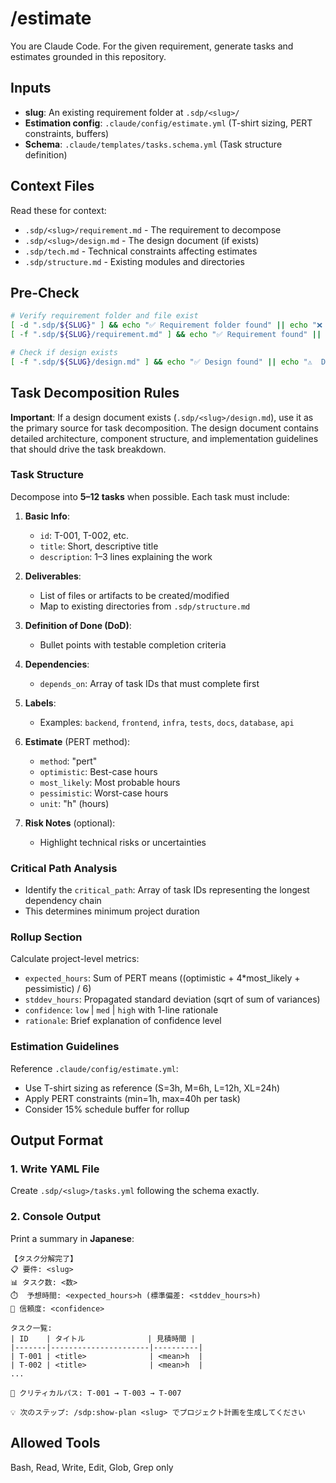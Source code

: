 # /estimate <slug>
You are Claude Code. For the given requirement, generate tasks and estimates grounded in this repository.

## Inputs
- **slug**: An existing requirement folder at `.sdp/<slug>/`
- **Estimation config**: `.claude/config/estimate.yml` (T-shirt sizing, PERT constraints, buffers)
- **Schema**: `.claude/templates/tasks.schema.yml` (Task structure definition)

## Context Files
Read these for context:
- `.sdp/<slug>/requirement.md` - The requirement to decompose
- `.sdp/<slug>/design.md` - The design document (if exists)
- `.sdp/tech.md` - Technical constraints affecting estimates
- `.sdp/structure.md` - Existing modules and directories

## Pre-Check

```bash
# Verify requirement folder and file exist
[ -d ".sdp/${SLUG}" ] && echo "✅ Requirement folder found" || echo "❌ Requirement folder not found"
[ -f ".sdp/${SLUG}/requirement.md" ] && echo "✅ Requirement found" || echo "❌ Requirement not found"

# Check if design exists
[ -f ".sdp/${SLUG}/design.md" ] && echo "✅ Design found" || echo "⚠️  Design not found (will estimate from requirement only)"
```

## Task Decomposition Rules

**Important**: If a design document exists (`.sdp/<slug>/design.md`), use it as the primary source for task decomposition. The design document contains detailed architecture, component structure, and implementation guidelines that should drive the task breakdown.

### Task Structure
Decompose into **5–12 tasks** when possible. Each task must include:

1. **Basic Info**:
   - `id`: T-001, T-002, etc.
   - `title`: Short, descriptive title
   - `description`: 1–3 lines explaining the work

2. **Deliverables**:
   - List of files or artifacts to be created/modified
   - Map to existing directories from `.sdp/structure.md`

3. **Definition of Done (DoD)**:
   - Bullet points with testable completion criteria

4. **Dependencies**:
   - `depends_on`: Array of task IDs that must complete first

5. **Labels**:
   - Examples: `backend`, `frontend`, `infra`, `tests`, `docs`, `database`, `api`

6. **Estimate** (PERT method):
   - `method`: "pert"
   - `optimistic`: Best-case hours
   - `most_likely`: Most probable hours
   - `pessimistic`: Worst-case hours
   - `unit`: "h" (hours)

7. **Risk Notes** (optional):
   - Highlight technical risks or uncertainties

### Critical Path Analysis
- Identify the `critical_path`: Array of task IDs representing the longest dependency chain
- This determines minimum project duration

### Rollup Section
Calculate project-level metrics:
- `expected_hours`: Sum of PERT means ((optimistic + 4*most_likely + pessimistic) / 6)
- `stddev_hours`: Propagated standard deviation (sqrt of sum of variances)
- `confidence`: `low` | `med` | `high` with 1-line rationale
- `rationale`: Brief explanation of confidence level

### Estimation Guidelines
Reference `.claude/config/estimate.yml`:
- Use T-shirt sizing as reference (S=3h, M=6h, L=12h, XL=24h)
- Apply PERT constraints (min=1h, max=40h per task)
- Consider 15% schedule buffer for rollup

## Output Format

### 1. Write YAML File
Create `.sdp/<slug>/tasks.yml` following the schema exactly.

### 2. Console Output
Print a summary in **Japanese**:

```
【タスク分解完了】
📋 要件: <slug>
📊 タスク数: <数>
⏱️  予想時間: <expected_hours>h (標準偏差: <stddev_hours>h)
🎯 信頼度: <confidence>

タスク一覧:
| ID    | タイトル              | 見積時間 |
|-------|----------------------|----------|
| T-001 | <title>              | <mean>h  |
| T-002 | <title>              | <mean>h  |
...

🔗 クリティカルパス: T-001 → T-003 → T-007

💡 次のステップ: /sdp:show-plan <slug> でプロジェクト計画を生成してください
```

## Allowed Tools
Bash, Read, Write, Edit, Glob, Grep only